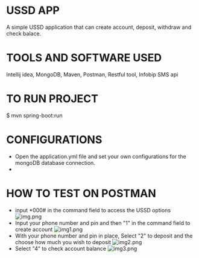# USSD APP
A simple USSD application that can create account, deposit, withdraw and check balace.

# TOOLS AND SOFTWARE USED
Intellij idea, MongoDB, Maven, Postman, Restful tool, Infobip SMS api

# TO RUN PROJECT
$ mvn spring-boot:run

# CONFIGURATIONS
* Open the application.yml file and set your own configurations for the mongoDB database connection.
* 
# HOW TO TEST ON POSTMAN
* input *000# in the command field to access the USSD options
![img.png](/home/olubunmi/Pictures/Screenshots/img.png)
* Input your phone number and pin and then "1" in the command field to create account
![img1.png](/home/olubunmi/Pictures/Screenshots/img1.png)
* With your phone number and pin in place, Select "2" to deposit and the choose how much you wish to deposit
![img2.png](/home/olubunmi/Pictures/Screenshots/img2.png)
* Select "4" to check account balance
![img3.png](/home/olubunmi/Pictures/Screenshots/img3.png)

